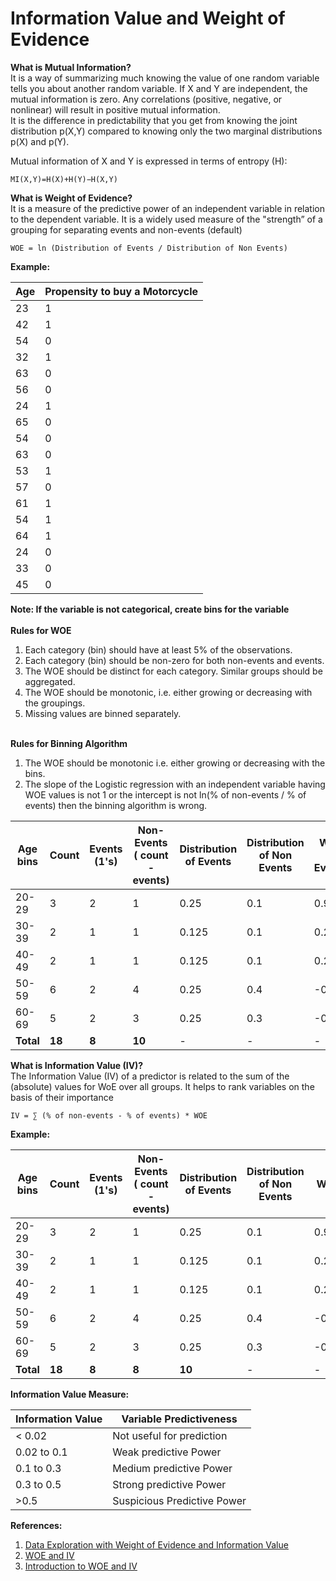 # Information Value and Weight of Evidence

**What is Mutual Information?**<br>
It is a way of summarizing much knowing the value of one random variable tells you about another random variable. 
If X and Y are independent, the mutual information is zero. Any correlations (positive, negative, or nonlinear) will result in positive mutual information.<br>
It is the difference in predictability that you get from knowing the joint distribution p(X,Y) compared to knowing only the two marginal distributions p(X) and p(Y).<br>

Mutual information of X and Y is expressed in terms of entropy (H):
```
MI(X,Y)=H(X)+H(Y)−H(X,Y)
```
**What is Weight of Evidence?**<br>
It is a measure of the predictive power of an independent variable in relation to the dependent variable. It is a widely used measure of the "strength” of a grouping for separating events and non-events (default)

```
WOE = ln (Distribution of Events / Distribution of Non Events)
```
**Example:**

| Age  | Propensity to buy a Motorcycle |
| ------------- | ------------- |
| 23 | 1 |
| 42 | 1 |
| 54 | 0 |
| 32 | 1 |
| 63 | 0 |
| 56 | 0 |
| 24 | 1 |
| 65 | 0 |
| 54 | 0 |
| 63 | 0 |
| 53 | 1 |
| 57 | 0 |
| 61 | 1 |
| 54 | 1 |
| 64 | 1 |
| 24 | 0 |
| 33 | 0 |
| 45 | 0 |

**Note: If the variable is not categorical, create bins for the variable**<br><br>
**Rules for WOE**<br>
1. Each category (bin) should have at least 5% of the observations.<br>
2. Each category (bin) should be non-zero for both non-events and events.<br>
3. The WOE should be distinct for each category. Similar groups should be aggregated. <br>
4. The WOE should be monotonic, i.e. either growing or decreasing with the groupings.<br>
5. Missing values are binned separately.<br><br>

**Rules for Binning Algorithm**<br>
1. The WOE should be monotonic i.e. either growing or decreasing with the bins.<br>
2. The slope of the Logistic regression with an independent variable having WOE values is not 1 or the intercept is not ln(% of non-events / % of events) then the binning algorithm is wrong.

| Age bins  | Count | Events (1's) | Non-Events ( count - events) | Distribution of Events | Distribution of Non Events | **Weight of Evidence** |
| ------------- | ------------- | ------------- | ------------- | ------------- | ------------- | ------------- |
| 20-29 | 3 | 2 | 1 | 0.25  | 0.1 | 0.91 |
| 30-39 | 2 | 1 | 1 | 0.125 | 0.1 | 0.22 |
| 40-49 | 2 | 1 | 1 | 0.125 | 0.1 | 0.22 |
| 50-59 | 6 | 2 | 4 | 0.25  | 0.4 | -0.47 |
| 60-69 | 5 | 2 | 3 | 0.25  | 0.3 | -0.18 |
| **Total** | **18** | **8** | **10** | - | - | - |<br>


**What is Information Value (IV)?**<br>
The Information Value (IV) of a predictor is related to the sum of the (absolute) values for WoE over all groups. It helps to rank variables on the basis of their importance

```
IV = ∑ (% of non-events - % of events) * WOE
```
**Example:**

| Age bins  | Count | Events (1's) | Non-Events ( count - events) | Distribution of Events | Distribution of Non Events | WOE | **IV** |
| ------------- | ------------- | ------------- | ------------- | ------------- | ------------- | ------------- |          ------------- |
| 20-29 | 3 | 2 | 1 | 0.25  | 0.1 | 0.91  | -0.137 |
| 30-39 | 2 | 1 | 1 | 0.125 | 0.1 | 0.22  | -0.005 |
| 40-49 | 2 | 1 | 1 | 0.125 | 0.1 | 0.22  | -0.005 |
| 50-59 | 6 | 2 | 4 | 0.25  | 0.4 | -0.47 | -0.070 |
| 60-69 | 5 | 2 | 3 | 0.25  | 0.3 | -0.18 | -0.009 |
| **Total** | **18** | **8** | **8** | **10** | - | - | -0.228 |

**Information Value Measure:**

| Information Value |	Variable Predictiveness |
| ----------------- | ----------------------- |
| < 0.02 | Not useful for prediction |
| 0.02 to 0.1 |	Weak predictive Power |
| 0.1 to 0.3 | Medium predictive Power |
| 0.3 to 0.5 | Strong predictive Power |
| >0.5	     | Suspicious Predictive Power |<br>


**References:**<br>
1. [Data Exploration with Weight of Evidence and Information Value ](http://multithreaded.stitchfix.com/blog/2015/08/13/weight-of-evidence/)<br>
2. [WOE and IV](http://www.listendata.com/2015/03/weight-of-evidence-woe-and-information.html)<br>
3. [Introduction to WOE and IV](http://documentation.statsoft.com/STATISTICAHelp.aspx?path=WeightofEvidence/WeightofEvidenceWoEIntroductoryOverview)<br>
